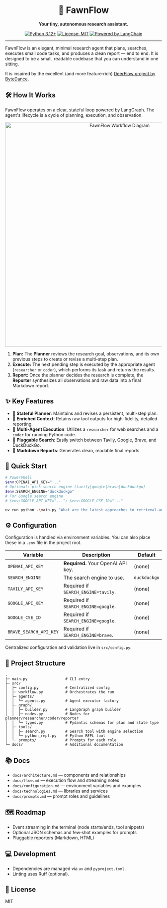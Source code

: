 <div align="center">

# 🦌 FawnFlow

**Your tiny, autonomous research assistant.**

[![Python 3.12+](https://img.shields.io/badge/python-3.12%2B-blue.svg)](https://www.python.org/downloads/)
[![License: MIT](https://img.shields.io/badge/License-MIT-yellow.svg)](https://opensource.org/licenses/MIT)
[![Powered by LangChain](https://img.shields.io/badge/powered%20by-LangChain-green?logo=langchain)](https://www.langchain.com/)

</div>

---

FawnFlow is an elegant, minimal research agent that plans, searches, executes small code tasks, and produces a clean report — end to end. It is designed to be a small, readable codebase that you can understand in one sitting.

It is inspired by the excellent (and more feature‑rich) [DeerFlow project by ByteDance](https://github.com/bytedance/deer-flow).

## 🛠️ How It Works

FawnFlow operates on a clear, stateful loop powered by LangGraph. The agent's lifecycle is a cycle of planning, execution, and observation.

<div align="center">
  <img src="./docs/flow-diagram.svg" alt="FawnFlow Workflow Diagram" width="720">
</div>

1.  **Plan:** The **Planner** reviews the research goal, observations, and its own previous steps to create or revise a multi-step plan.
2.  **Execute:** The next pending step is executed by the appropriate agent (`researcher` or `coder`), which performs its task and returns the results.
3.  **Report:** Once the planner decides the research is complete, the **Reporter** synthesizes all observations and raw data into a final Markdown report.

## ✨ Key Features

- 🧠 **Stateful Planner**: Maintains and revises a persistent, multi-step plan.
- 📝 **Enriched Context**: Retains raw tool outputs for high-fidelity, detailed reporting.
- 🤖 **Multi-Agent Execution**: Utilizes a `researcher` for web searches and a `coder` for running Python code.
- 🔌 **Pluggable Search**: Easily switch between Tavily, Google, Brave, and DuckDuckGo.
- 📄 **Markdown Reports**: Generates clean, readable final reports.

## 🚀 Quick Start

```bash
# PowerShell
$env:OPENAI_API_KEY="..."
# Optional: pick search engine (tavily|google|brave|duckduckgo)
$env:SEARCH_ENGINE="duckduckgo"
# For Google search engine
# $env:GOOGLE_API_KEY="..."; $env:GOOGLE_CSE_ID="..."

uv run python .\main.py "What are the latest approaches to retrieval-augmented generation?"
```

## ⚙️ Configuration

Configuration is handled via environment variables. You can also place these in a `.env` file in the project root.

| Variable | Description | Default |
|---|---|---|
| `OPENAI_API_KEY` | **Required.** Your OpenAI API key. | (none) |
| `SEARCH_ENGINE` | The search engine to use. | `duckduckgo` |
| `TAVILY_API_KEY` | Required if `SEARCH_ENGINE=tavily`. | (none) |
| `GOOGLE_API_KEY` | Required if `SEARCH_ENGINE=google`. | (none) |
| `GOOGLE_CSE_ID` | Required if `SEARCH_ENGINE=google`. | (none) |
| `BRAVE_SEARCH_API_KEY` | Required if `SEARCH_ENGINE=brave`. | (none) |

Centralized configuration and validation live in `src/config.py`.

## 📂 Project Structure

```
.
├─ main.py                 # CLI entry
├─ src/
│  ├─ config.py            # Centralized config
│  ├─ workflow.py          # Orchestrates the run
│  ├─ agents/
│  │  └─ agents.py         # Agent executor factory
│  ├─ graph/
│  │  ├─ builder.py        # LangGraph graph builder
│  │  ├─ nodes.py          # Nodes for planner/researcher/coder/reporter
│  │  └─ types.py          # Pydantic schemas for plan and state type
│  ├─ tools/
│  │  ├─ search.py         # Search tool with engine selection
│  │  └─ python_repl.py    # Python REPL tool
│  └─ prompts/             # Prompts for each role
└─ docs/                   # Additional documentation
```

## 📚 Docs

- `docs/architecture.md` — components and relationships
- `docs/flow.md` — execution flow and streaming notes
- `docs/configuration.md` — environment variables and examples
- `docs/technologies.md` — libraries and services
- `docs/prompts.md` — prompt roles and guidelines

## 🗺️ Roadmap

- Event streaming in the terminal (node starts/ends, tool snippets)
- Optional JSON schemas and few‑shot examples for prompts
- Pluggable reporters (Markdown, HTML)

## 💻 Development

- Dependencies are managed via `uv` and `pyproject.toml`.
- Linting uses Ruff (optional).

## 📄 License

MIT


